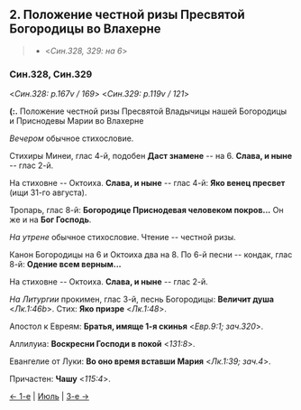 
## 2. Положение честной ризы Пресвятой Богородицы во Влахерне

> - <*Син.328, 329: на 6*>

### Син.328, Син.329

<*Син.328: p.167v / 169*>
<*Син.329: p.119v / 121*>

**(:.** Положение честной ризы Пресвятой Владычицы нашей Богородицы и Приснодевы Марии во Влахерне 

*Вечером* обычное стихословие.

Стихиры Минеи, глас 4-й, подобен **Даст знамене** -- на 6. 
**Слава, и ныне** -- глас 2-й. 

На стиховне -- Октоиха. 
**Слава, и ныне** -- глас 4-й: **Яко венец пресвет** (ищи 31-го августа). 

Тропарь, глас 8-й: **Богородице Приснодевая человеком покров...**
Он же и на **Бог Господь**.

*На утрене* обычное стихословие. 
Чтение -- честной ризы.

Канон Богородицы на 6 и Октоиха два на 8.
По 6-й песни -- кондак, глас 8-й: **Одение всем верным...**

На стиховне -- Октоиха.
**Слава, и ныне** -- глас 2-й. 

*На Литургии* прокимен, глас 3-й, песнь Богородицы: **Величит душа** <*Лк.1:46b*>.
Стих: **Яко призре** <*Лк.1:48*>.

Апостол к Евреям: **Братья, имяще 1-я скинья** <*Евр.9:1; зач.320*>.

Аллилуиа: **Воскресни Господи в покой** <*131:8*>.

Евангелие от Луки: **Во оно время вставши Мария**  <*Лк.1:39; зач.4*>.

Причастен: **Чашу** <*115:4*>.

[← 1-е](07_01_SAB.ru.md) | [Июль](README.md#2-й) | [3-е →](07_03_SAB.ru.md)
